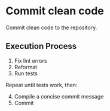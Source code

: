# Commit clean code

Commit clean code to the repository.

## Execution Process

1. Fix lint errors
2. Reformat
3. Run tests

Repeat until tests work, then:

4. Compile a concise commit message
5. Commit
